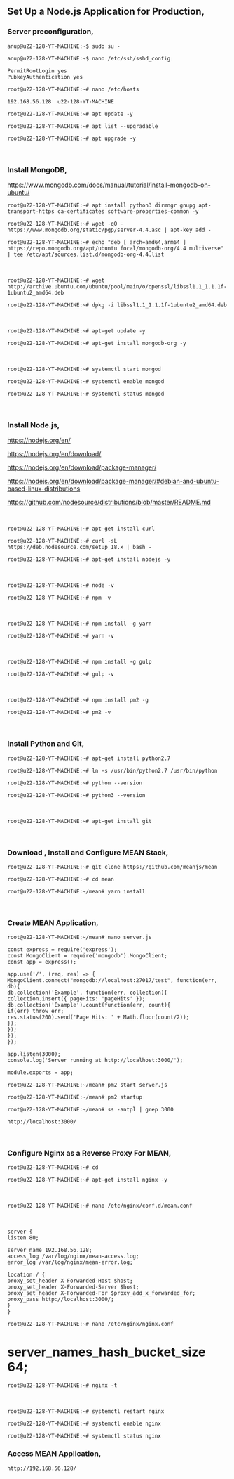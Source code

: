 
## Set Up a Node.js Application for Production,

### Server preconfiguration,

`anup@u22-128-YT-MACHINE:~$ sudo su -`

`anup@u22-128-YT-MACHINE:~$ nano /etc/ssh/sshd_config`

    PermitRootLogin yes
    PubkeyAuthentication yes

`root@u22-128-YT-MACHINE:~# nano /etc/hosts`

    192.168.56.128  u22-128-YT-MACHINE

`root@u22-128-YT-MACHINE:~# apt update -y`

`root@u22-128-YT-MACHINE:~# apt list --upgradable`

`root@u22-128-YT-MACHINE:~# apt upgrade -y`

<br>


### Install MongoDB,

https://www.mongodb.com/docs/manual/tutorial/install-mongodb-on-ubuntu/

`root@u22-128-YT-MACHINE:~# apt install python3 dirmngr gnupg apt-transport-https ca-certificates software-properties-common -y`

`root@u22-128-YT-MACHINE:~# wget -qO - https://www.mongodb.org/static/pgp/server-4.4.asc | apt-key add -`

`root@u22-128-YT-MACHINE:~# echo "deb [ arch=amd64,arm64 ] https://repo.mongodb.org/apt/ubuntu focal/mongodb-org/4.4 multiverse" | tee /etc/apt/sources.list.d/mongodb-org-4.4.list`

<br>

`root@u22-128-YT-MACHINE:~# wget http://archive.ubuntu.com/ubuntu/pool/main/o/openssl/libssl1.1_1.1.1f-1ubuntu2_amd64.deb`

`root@u22-128-YT-MACHINE:~# dpkg -i libssl1.1_1.1.1f-1ubuntu2_amd64.deb`

<br>

`root@u22-128-YT-MACHINE:~# apt-get update -y`

`root@u22-128-YT-MACHINE:~# apt-get install mongodb-org -y`

<br>

`root@u22-128-YT-MACHINE:~# systemctl start mongod`

`root@u22-128-YT-MACHINE:~# systemctl enable mongod`

`root@u22-128-YT-MACHINE:~# systemctl status mongod`

<br>


### Install Node.js,

https://nodejs.org/en/

https://nodejs.org/en/download/

https://nodejs.org/en/download/package-manager/

https://nodejs.org/en/download/package-manager/#debian-and-ubuntu-based-linux-distributions

https://github.com/nodesource/distributions/blob/master/README.md

<br>

`root@u22-128-YT-MACHINE:~# apt-get install curl`

`root@u22-128-YT-MACHINE:~# curl -sL https://deb.nodesource.com/setup_18.x | bash -`

`root@u22-128-YT-MACHINE:~# apt-get install nodejs -y`

<br>

`root@u22-128-YT-MACHINE:~# node -v`

`root@u22-128-YT-MACHINE:~# npm -v`

<br>

`root@u22-128-YT-MACHINE:~# npm install -g yarn`

`root@u22-128-YT-MACHINE:~# yarn -v`

<br>

`root@u22-128-YT-MACHINE:~# npm install -g gulp`

`root@u22-128-YT-MACHINE:~# gulp -v`

<br>

`root@u22-128-YT-MACHINE:~# npm install pm2 -g`

`root@u22-128-YT-MACHINE:~# pm2 -v`

<br>


### Install Python and Git,

`root@u22-128-YT-MACHINE:~# apt-get install python2.7`

`root@u22-128-YT-MACHINE:~# ln -s /usr/bin/python2.7 /usr/bin/python`

`root@u22-128-YT-MACHINE:~# python --version`

`root@u22-128-YT-MACHINE:~# python3 --version`

<br>

`root@u22-128-YT-MACHINE:~# apt-get install git`

<br>


### Download , Install and Configure MEAN Stack,

`root@u22-128-YT-MACHINE:~# git clone https://github.com/meanjs/mean`

`root@u22-128-YT-MACHINE:~# cd mean`

`root@u22-128-YT-MACHINE:~/mean# yarn install`

<br>


### Create MEAN Application,

`root@u22-128-YT-MACHINE:~/mean# nano server.js`

    const express = require('express');
    const MongoClient = require('mongodb').MongoClient;
    const app = express();
    
    app.use('/', (req, res) => {
    MongoClient.connect("mongodb://localhost:27017/test", function(err, db){
    db.collection('Example', function(err, collection){
    collection.insert({ pageHits: 'pageHits' });
    db.collection('Example').count(function(err, count){
    if(err) throw err;
    res.status(200).send('Page Hits: ' + Math.floor(count/2));
    });
    });
    });
    });
    
    app.listen(3000);
    console.log('Server running at http://localhost:3000/');
    
    module.exports = app;


`root@u22-128-YT-MACHINE:~/mean# pm2 start server.js`

`root@u22-128-YT-MACHINE:~/mean# pm2 startup`

`root@u22-128-YT-MACHINE:~/mean# ss -antpl | grep 3000`

    http://localhost:3000/

<br>


### Configure Nginx as a Reverse Proxy For MEAN,

`root@u22-128-YT-MACHINE:~# cd`

`root@u22-128-YT-MACHINE:~# apt-get install nginx -y`

<br>

`root@u22-128-YT-MACHINE:~# nano /etc/nginx/conf.d/mean.conf`

<br>

    server {
    listen 80;
    
    server_name 192.168.56.128;
    access_log /var/log/nginx/mean-access.log;
    error_log /var/log/nginx/mean-error.log;
    
    location / {
    proxy_set_header X-Forwarded-Host $host;
    proxy_set_header X-Forwarded-Server $host;
    proxy_set_header X-Forwarded-For $proxy_add_x_forwarded_for;
    proxy_pass http://localhost:3000/;
    }
    }


`root@u22-128-YT-MACHINE:~# nano /etc/nginx/nginx.conf`

# server_names_hash_bucket_size 64;

`root@u22-128-YT-MACHINE:~# nginx -t`

<br>

`root@u22-128-YT-MACHINE:~# systemctl restart nginx`

`root@u22-128-YT-MACHINE:~# systemctl enable nginx`

`root@u22-128-YT-MACHINE:~# systemctl status nginx`


### Access MEAN Application,

    http://192.168.56.128/

